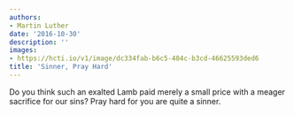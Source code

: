 ```yaml
---
authors:
- Martin Luther
date: '2016-10-30'
description: ''
images:
- https://hcti.io/v1/image/dc334fab-b6c5-484c-b3cd-46625593ded6
title: 'Sinner, Pray Hard'
---
```


Do you think such an exalted Lamb paid merely a small price with a meager sacrifice for our sins? Pray hard for you are quite a sinner.